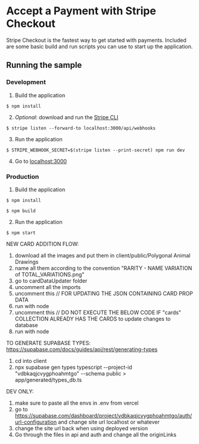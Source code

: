 # Accept a Payment with Stripe Checkout

Stripe Checkout is the fastest way to get started with payments. Included are some basic build and run scripts you can use to start up the application.

## Running the sample

### Development

1. Build the application

```shell
$ npm install
```

2. _Optional_: download and run the [Stripe CLI](https://stripe.com/docs/stripe-cli)

```shell
$ stripe listen --forward-to localhost:3000/api/webhooks
```

3. Run the application

```shell
$ STRIPE_WEBHOOK_SECRET=$(stripe listen --print-secret) npm run dev
```

4. Go to [localhost:3000](http://localhost:3000)

### Production

1. Build the application

```shell
$ npm install

$ npm build
```

2. Run the application

```shell
$ npm start
```

NEW CARD ADDITION FLOW:

1. download all the images and put them in client/public/Polygonal Animal Drawings
2. name all them according to the convention "RARITY - NAME VARIATION of TOTAL_VARIATIONS.png"
3. go to cardDataUpdater folder
4. uncomment all the imports
5. uncomment this // FOR UPDATING THE JSON CONTAINING CARD PROP DATA
6. run with node
7. uncomment this // DO NOT EXECUTE THE BELOW CODE IF "cards" COLLECTION ALREADY HAS THE CARDS to update changes to database
8. run with node

TO GENERATE SUPABASE TYPES:
https://supabase.com/docs/guides/api/rest/generating-types

1. cd into client
2. npx supabase gen types typescript --project-id "vdbkaqjcvygphoahmtgo" --schema public > app/generated/types_db.ts

DEV ONLY:

1. make sure to paste all the envs in .env from vercel
2. go to https://supabase.com/dashboard/project/vdbkaqjcvygphoahmtgo/auth/url-configuration and change site url localhost or whatever
3. change the site url back when using deployed version
4. Go through the files in api and auth and change all the originLinks

